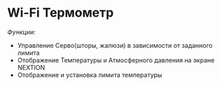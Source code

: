# Wi-Fi Термометр

*Функции:*

* Управление Серво(шторы, жалюзи) в зависимости от заданного лимита
* Отображение Температуры и Атмосферного давления на экране NEXTION
* Отображение и установка лимита температуры 